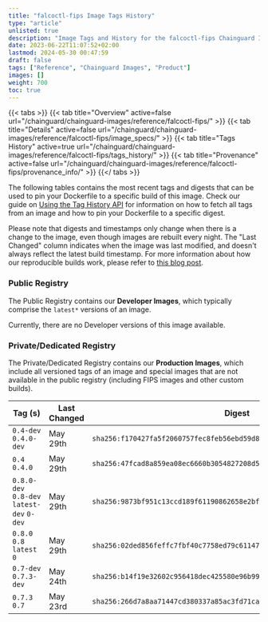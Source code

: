 ```yaml
---
title: "falcoctl-fips Image Tags History"
type: "article"
unlisted: true
description: "Image Tags and History for the falcoctl-fips Chainguard Image"
date: 2023-06-22T11:07:52+02:00
lastmod: 2024-05-30 00:47:59
draft: false
tags: ["Reference", "Chainguard Images", "Product"]
images: []
weight: 700
toc: true
---
```


{{< tabs >}}
{{< tab title="Overview" active=false url="/chainguard/chainguard-images/reference/falcoctl-fips/" >}}
{{< tab title="Details" active=false url="/chainguard/chainguard-images/reference/falcoctl-fips/image_specs/" >}}
{{< tab title="Tags History" active=true url="/chainguard/chainguard-images/reference/falcoctl-fips/tags_history/" >}}
{{< tab title="Provenance" active=false url="/chainguard/chainguard-images/reference/falcoctl-fips/provenance_info/" >}}
{{</ tabs >}}

The following tables contains the most recent tags and digests that can be used to pin your Dockerfile to a specific build of this image. Check our guide on [Using the Tag History API](/chainguard/chainguard-images/using-the-tag-history-api/) for information on how to fetch all tags from an image and how to pin your Dockerfile to a specific digest.

Please note that digests and timestamps only change when there is a change to the image, even though images are rebuilt every night. The "Last Changed" column indicates when the image was last modified, and doesn't always reflect the latest build timestamp. For more information about how our reproducible builds work, please refer to [this blog post](https://www.chainguard.dev/unchained/reproducing-chainguards-reproducible-image-builds).

### Public Registry
The Public Registry contains our **Developer Images**, which typically comprise the `latest*` versions of an image.

Currently, there are no Developer versions of this image available.

### Private/Dedicated Registry
The Private/Dedicated Registry contains our **Production Images**, which include all versioned tags of an image and special images that are not available in the public registry (including FIPS images and other custom builds).

| Tag (s)                                     | Last Changed | Digest                                                                    |
|---------------------------------------------|--------------|---------------------------------------------------------------------------|
|  `0.4-dev` `0.4.0-dev`                      | May 29th     | `sha256:f170427fa5f2060757fec8feb56ebd59d8eca2e8e0577026bcfff231eedc19f8` |
|  `0.4` `0.4.0`                              | May 29th     | `sha256:47fcad8a859ea08ec6660b3054827208d5fb354450ac982b8bacd00cf9ff8d6d` |
|  `0.8.0-dev` `0.8-dev` `latest-dev` `0-dev` | May 29th     | `sha256:9873bf951c13ccd189f61190862658e2bf04a2cede5d1e41540bf13b6a1d0ff1` |
|  `0.8.0` `0.8` `latest` `0`                 | May 29th     | `sha256:02ded856feffc7fbf40c7758ed79c611476ad5c3328d1154152afbcfec0eae25` |
|  `0.7-dev` `0.7.3-dev`                      | May 24th     | `sha256:b14f19e32602c956418dec425580e96b99f99e67095c1a07c89a88e1e841da90` |
|  `0.7.3` `0.7`                              | May 23rd     | `sha256:266d7a8aa71447cd380337a85ac3fd71caf99c3d124b4b87052eca47e5600029` |

